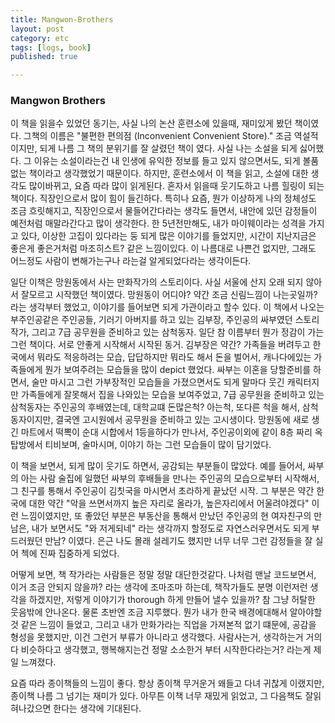 ```yaml
---
title: Mangwon-Brothers
layout: post
category: etc
tags: [logs, book]
published: true

---
```


### Mangwon Brothers

이 책을 읽을수 있었던 동기는, 사실 나의 논산 훈련소에 있을때, 재미있게 봤던 책이였다. 그책의 이름은 "불편한 편의점 (Inconvenient Convenient Store)." 조금 역설적이지만, 되게 나름 그 책의 분위기를 잘 살렸던 책이 였다. 사실 나는 소설을 되게 싫어했다. 그 이유는 소설이라는건 내 인생에 유익한 정보를 들고 있지 않으면서도, 되게 볼품없는 책이라고 생각했었기 때문이다. 하지만, 훈련소에서 이 책을 읽고, 소설에 대한 생각도 많이바뀌고, 요즘 따라 많이 읽게된다. 혼자서 읽을때 웃기도하고 나름 힐링이 되는 책이다. 직장인으로서 많이 힘이 들긴하다. 특히나 요즘, 뭔가 이상하게 나의 정체성도 조금 흐릿해지고, 직장인으로서 물들어간다라는 생각도 들면서, 내안에 있던 감정들이 예전처럼 매말라간다고 많이 생각한다. 한 5년전만해도, 내가 마이웨이라는 성격을 가지고 있다, 이상한 고집이 있다라는 둥 되게 많은 이야기를 들었지만, 시간이 지난지금은 좋은게 좋은거처럼 마조히스트? 같은 느낌이있다. 이 나름대로 나쁜건 없지만, 그래도 어느정도 사람이 변해가는구나 라는걸 알게되었다라는 생각이든다.

일단 이책은 망원동에서 사는 만화작가의 스토리이다. 사실 서울에 산지 오래 되지 않아서 잘모르고 시작했던 책이였다. 망원동이 어디야? 약간 조금 신림느낌이 나는곳일까? 라는 생각부터 했었고, 이야기를 들어보면 되게 가관이라고 할수 있다. 이 책에서 나오는 부주인공같은 주인공들, 기러기 아버지를 하고 있는 김부장, 주인공의 싸부였던 스토리 작가, 그리고 7급 공무원을 준비하고 있는 삼척동자. 일단 참 이름부터 뭔가 정감이 가는 그런 책이다. 서로 안좋게 시작해서 시작된 동거. 김부장은 약간? 가족들을 버려두고 한국에서 뭐라도 적응하려는 모습, 답답하지만 뭐라도 해서 돈을 벌어서, 캐나다에있는 가족들에게 뭔가 보여주려는 모습들을 많이 depict 했었다. 싸부는 이혼을 당할준비를 하면서, 술만 마시고 그런 가부장적인 모습들을 가졌으면서도 되게 말마다 웃긴 캐릭터지만 가족들에게 잘못해서 집을 나와있는 모습을 보여주었고, 7급 공무원을 준비하고 있는 삼척동자는 주인공의 후배였는데, 대학교떄 돈많은척? 아는척, 또다른 척을 해서, 삼척동자이지만, 결국엔 고시원에서 공무원을 준비하고 있는 고시생이다. 망원동에 새로 생긴 마트에서 떡뽁이 순대 시합에서 1등을하다가 만나서, 주인공이외에 같이 8층 짜리 옥탑방에서 티비보며, 술마시며, 이야기 하는 그런 모습들이 많이 담기었다.

이 책을 보면서, 되게 많이 웃기도 하면서, 공감되는 부분들이 많았다. 예를 들어서, 싸부의 아는 사람 술집에 일했던 싸부의 후배들을 만나는 주인공의 모습으로부터 시작해서, 그 친구를 통해서 주인공이 김칫국을 마시면서 초라하게 끝났던 시작. 그 부분은 약간 한국에 대한 약간 "악을 쓰면서까지 높은 자리로 올라가, 높은자리에서 어울려야겠다" 이런 느낌이였지만, 또 좋았던 부분은 부동산을 통해서 만났던 주인공의 현 여자친구의 만남은, 내가 보면서도 "와 저게되네" 라는 생각까지 할정도로 자연스러우면서도 되게 부드러웠던 만남? 이였다. 은근 나도 몰래 설레기도 했지만 너무 너무 그런 감정들을 잘 실어 첵에 진짜 집중하게 되었다.

어떻게 보면, 책 작가라는 사람들은 정말 정말 대단한것같다. 나처럼 맨날 코드보면서, 이거 조금 안되지 않을까? 라는 생각에 조마조마 하는데, 책작가들도 분명 이런저런 생각을 하겠지만, 저렇게 이야기가 thorough 하게 만들어 낼수 있을까? 참 그냥 허탈한 웃음밖에 안나온다. 물론 초반엔 조금 지루했다. 뭔가 내가 한국 배경에대해서 알아야할것 같은 느낌이 들었고, 그리고 내가 만화가라는 직업을 가져본적 없기 떄문에, 공감을 형성을 못했지만, 이건 그런거 부류가 아니라고 생각했다. 사람사는거, 생각하는거 거의 다 비슷하다고 생각했고, 행복해지는건 정말 소소한거 부터 시작한다라는거? 라는게 제일 느껴졌다.

요즘 따라 종이책들의 느낌이 좋다. 항상 종이책 무거운거 왜들고 다녀 귀찮게 이랬지만, 종이책 나름 그 넘기는 재미가 있다. 아무튼 이책 너무 재밌게 읽었고, 그 다음책도 잘읽혀나갔으면 한다는 생각에 기대된다.
